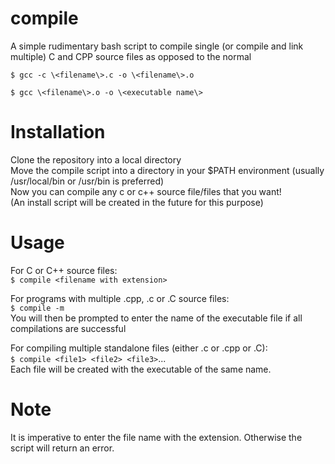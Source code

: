 # compile
A simple rudimentary bash script to compile single (or compile and link multiple) C and CPP source files as opposed to the normal
```
$ gcc -c \<filename\>.c -o \<filename\>.o

$ gcc \<filename\>.o -o \<executable name\>
```
# Installation
Clone the repository into a local directory<br/>
Move the compile script into a directory in your $PATH environment (usually /usr/local/bin or /usr/bin is preferred)<br/>
Now you can compile any c or c++ source file/files that you want!<br/>
(An install script will be created in the future for this purpose)<br/>

# Usage
For C or C++ source files:<br/>
`$ compile <filename with extension>`

For programs with multiple .cpp, .c or .C source files:<br/>
`$ compile -m`<br/>
You will then be prompted to enter the name of the executable file if all compilations are successful<br/>

For compiling multiple standalone files (either .c or .cpp or .C):<br/>
`$ compile <file1> <file2> <file3>`...<br/>
Each file will be created with the executable of the same name.

# Note
It is imperative to enter the file name with the extension. Otherwise the script will return an error.
